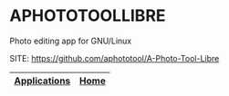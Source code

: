 # APHOTOTOOLLIBRE
 
 Photo editing app for GNU/Linux
 
 SITE: https://github.com/aphototool/A-Photo-Tool-Libre

 | [Applications](https://portable-linux-apps.github.io/apps.html) | [Home](https://portable-linux-apps.github.io)
 | --- | --- |

